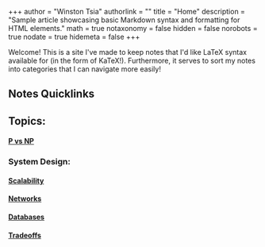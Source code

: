 +++
author = "Winston Tsia"
authorlink = ""
title = "Home"
description = "Sample article showcasing basic Markdown syntax and formatting for HTML elements."
math = true
notaxonomy = false
hidden = false
norobots = true
nodate = true
hidemeta = false
+++

Welcome! This is a site I've made to keep notes that I'd like LaTeX syntax available for (in the form of KaTeX!). Furthermore, it serves to sort my notes into categories that I can navigate more easily!

## Notes Quicklinks
## Topics:
#### [P vs NP](./posts/pvsnp)
### System Design:
#### [Scalability](./posts/scalability)
#### [Networks](./posts/networks)
#### [Databases](./posts/databases)
#### [Tradeoffs](./posts/tradeoffs)